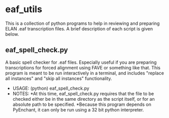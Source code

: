 # eaf_utils
This is a collection of python programs to help in reviewing and preparing ELAN .eaf transcription files. A brief description of each script is given below.

## eaf_spell_check.py
A basic spell checker for .eaf files. Especially useful if you are preparing transcriptions for forced alignment using FAVE or something like that. This program is meant to be run interactively in a terminal, and includes "replace all instances" and "skip all instances" functionality. 

* USAGE: (python) eaf_spell_check.py <file>
* NOTES: 
  *At this time, eaf_spell_check.py requires that the file to be checked either be in the same directory as the script itself, or for an absolute path to be specified.
  *Because this program depends on PyEnchant, it can only be run using a 32 bit python interpreter.
